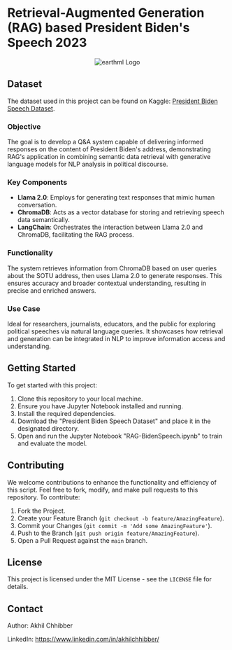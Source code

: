 # Retrieval-Augmented Generation (RAG) based President Biden's Speech 2023
<p align="center">
  <img src="https://github.com/akhilchibber/RAG-BidenSpeech/blob/main/President_Biden.png?raw=true" alt="earthml Logo">
</p>

## Dataset
The dataset used in this project can be found on Kaggle: [President Biden Speech Dataset](https://www.kaggle.com/datasets/whegedusich/president-bidens-state-of-the-union-2023/data). 

### Objective
The goal is to develop a Q&A system capable of delivering informed responses on the content of President Biden's address, demonstrating RAG's application in combining semantic data retrieval with generative language models for NLP analysis in political discourse.

### Key Components
- **Llama 2.0**: Employs for generating text responses that mimic human conversation.
- **ChromaDB**: Acts as a vector database for storing and retrieving speech data semantically.
- **LangChain**: Orchestrates the interaction between Llama 2.0 and ChromaDB, facilitating the RAG process.

### Functionality
The system retrieves information from ChromaDB based on user queries about the SOTU address, then uses Llama 2.0 to generate responses. This ensures accuracy and broader contextual understanding, resulting in precise and enriched answers.

### Use Case
Ideal for researchers, journalists, educators, and the public for exploring political speeches via natural language queries. It showcases how retrieval and generation can be integrated in NLP to improve information access and understanding.

## Getting Started
To get started with this project:

1. Clone this repository to your local machine.
2. Ensure you have Jupyter Notebook installed and running.
3. Install the required dependencies.
4. Download the "President Biden Speech Dataset" and place it in the designated directory.
5. Open and run the Jupyter Notebook "RAG-BidenSpeech.ipynb" to train and evaluate the model.

## Contributing
We welcome contributions to enhance the functionality and efficiency of this script. Feel free to fork, modify, and make pull requests to this repository. To contribute:

1. Fork the Project.
2. Create your Feature Branch (`git checkout -b feature/AmazingFeature`).
3. Commit your Changes (`git commit -m 'Add some AmazingFeature'`).
4. Push to the Branch (`git push origin feature/AmazingFeature`).
5. Open a Pull Request against the `main` branch.

## License

This project is licensed under the MIT License - see the `LICENSE` file for details.

## Contact

Author: Akhil Chhibber

LinkedIn: https://www.linkedin.com/in/akhilchhibber/
